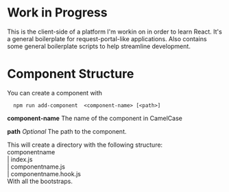 # Work in Progress
This is the client-side of a platform I'm workin on in order to learn React.
It's a general boilerplate for request-portal-like applications.
Also contains some general boilerplate scripts to help streamline development.

# Component Structure
You can create a component with
```
  npm run add-component  <component-name> [<path>]
```
**component-name** The name of the component in CamelCase

**path** *Optional* The path to the component.

This will create a directory with the following structure:  
componentname  
|   index.js  
|   componentname.js  
|   componentname.hook.js  
With all the bootstraps.